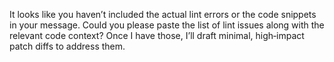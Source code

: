 It looks like you haven’t included the actual lint errors or the code snippets in your message. Could you please paste the list of lint issues along with the relevant code context? Once I have those, I’ll draft minimal, high‑impact patch diffs to address them.